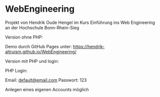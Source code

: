 # WebEngineering

Projekt von Hendrik Oude Hengel im Kurs Einführung ins Web Engineering an der Hochschule Bonn-Rhein-Sieg

Version ohne PHP:

Demo durch GitHub Pages unter: https://hendrik-altruism.github.io/WebEngineering/

Version mit PHP und login:

PHP Login:

Email: default@email.com
Passwort: 123

Anlegen eines eigenen Accounts möglich
